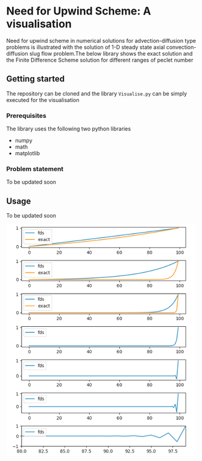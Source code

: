 # Need for Upwind Scheme: A visualisation

Need for upwind scheme in numerical solutions for advection-diffusion type problems is illustrated with the solution of 1-D steady state axial convection-diffusion slug flow problem.The below library shows the exact solution and the Finite Difference Scheme solution for different ranges of peclet number


## Getting started 

The repository can be cloned and the library `Visualise.py` can be simply executed for the visualisation

### Prerequisites 

The library uses the following two python libraries

* numpy
* math
* matplotlib

### Problem statement

To be updated soon

## Usage

To be updated soon

![The solution for different Peclet number](/NeedForUpwindScheme_Visualisation//images/Example.png)





